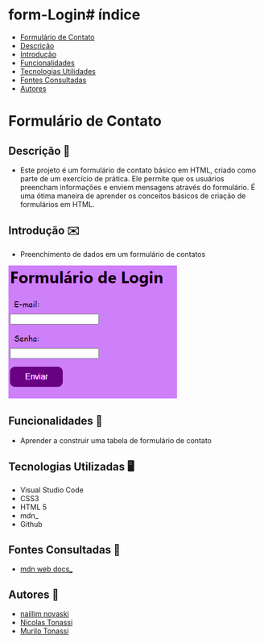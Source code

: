 # form-Login# índice
 
* [Formulário de Contato](#form-contato)
* [Descrição](#descrição)
* [Introdução](#introdução)
* [Funcionalidades](#funcionalidades)
* [Tecnologias Utilidades](#tecnologias-utilizadas)
* [Fontes Consultadas](#fontes-consultadas)
* [Autores](#autores)
 
# Formulário de Contato
 
## Descrição 📖
- Este projeto é um formulário de contato básico em HTML, criado como parte de um exercício de prática. Ele permite que os usuários preencham informações e enviem mensagens através do formulário. É uma ótima maneira de aprender os conceitos básicos de criação de formulários em HTML.
 
## Introdução ✉️
- Preenchimento de dados em um formulário de contatos  


![](imagem.png)
 
## Funcionalidades 🧠
- Aprender a construir uma tabela de formulário de contato
 
## Tecnologias Utilizadas 🖥️
- Visual Studio Code
- CSS3
- HTML 5
- mdn_
- Github
 
## Fontes Consultadas 🔗
- [mdn web docs_](https://developer.mozilla.org)
 
## Autores 👥
- [naillim novaski](https://github.com/naillimnovaski)
- [Nicolas Tonassi](https://github.com/nicolas-tonassi)
- [Murilo Tonassi](https://github.com/murilo-tonassi)
